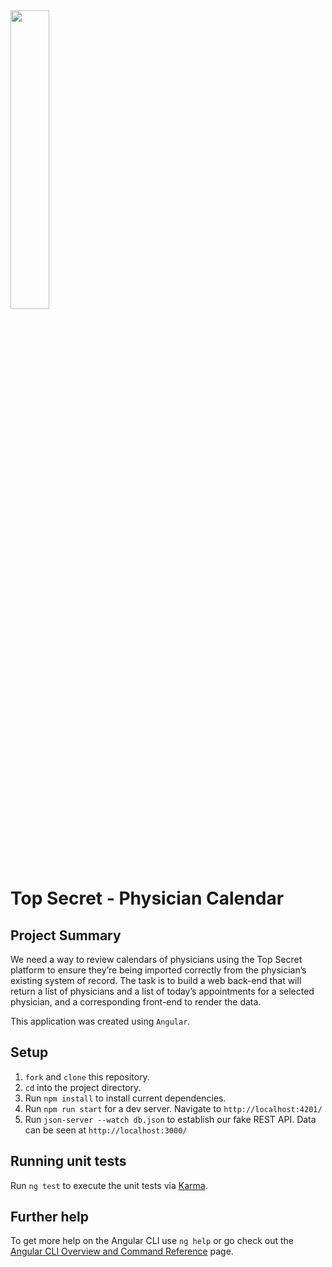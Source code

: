 <img src="./src/assets/mr-doctor.jpeg" width="35%">

# Top Secret - Physician Calendar

## Project Summary

We need a way to review calendars of physicians using the Top Secret platform to
ensure they’re being imported correctly from the physician’s existing system of record. The task
is to build a web back-end that will return a list of physicians and a list of today’s appointments
for a selected physician, and a corresponding front-end to render the data.

This application was created using `Angular`.

## Setup

1. `fork` and `clone` this repository.
2. `cd` into the project directory.
3. Run `npm install` to install current dependencies.
4. Run `npm run start` for a dev server. Navigate to `http://localhost:4201/`
5. Run `json-server --watch db.json` to establish our fake REST API. Data can be seen at `http://localhost:3000/`

## Running unit tests

Run `ng test` to execute the unit tests via [Karma](https://karma-runner.github.io).

## Further help

To get more help on the Angular CLI use `ng help` or go check out the [Angular CLI Overview and Command Reference](https://angular.io/cli) page.
